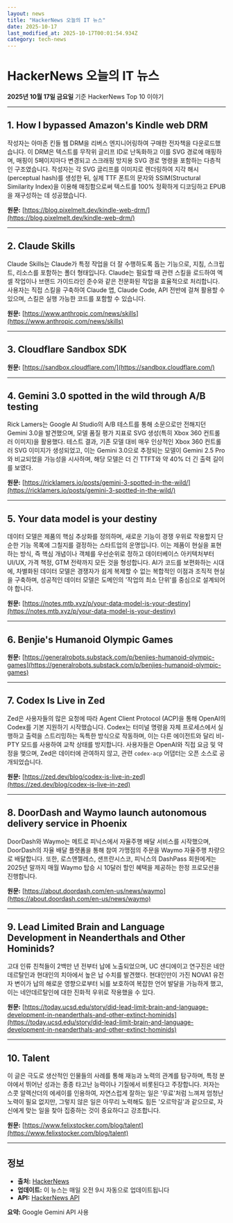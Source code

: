 ```yaml
---
layout: news
title: "HackerNews 오늘의 IT 뉴스"
date: 2025-10-17
last_modified_at: 2025-10-17T00:01:54.934Z
category: tech-news
---
```


# HackerNews 오늘의 IT 뉴스

**2025년 10월 17일 금요일** 기준 HackerNews Top 10 이야기

---


## 1. How I bypassed Amazon's Kindle web DRM

<div class="home-news-summary">

작성자는 아마존 킨들 웹 DRM을 리버스 엔지니어링하여 구매한 전자책을 다운로드했습니다. 이 DRM은 텍스트를 무작위 글리프 ID로 난독화하고 이를 SVG 경로에 매핑하며, 매핑이 5페이지마다 변경되고 스크래핑 방지용 SVG 경로 명령을 포함하는 다층적인 구조였습니다. 작성자는 각 SVG 글리프를 이미지로 렌더링하여 지각 해시(perceptual hash)를 생성한 뒤, 실제 TTF 폰트의 문자와 SSIM(Structural Similarity Index)을 이용해 매칭함으로써 텍스트를 100% 정확하게 디코딩하고 EPUB을 재구성하는 데 성공했습니다.

</div>

**원문:** [https://blog.pixelmelt.dev/kindle-web-drm/](https://blog.pixelmelt.dev/kindle-web-drm/)

---


## 2. Claude Skills

<div class="home-news-summary">

Claude Skills는 Claude가 특정 작업을 더 잘 수행하도록 돕는 기능으로, 지침, 스크립트, 리소스를 포함하는 폴더 형태입니다. Claude는 필요할 때 관련 스킬을 로드하여 엑셀 작업이나 브랜드 가이드라인 준수와 같은 전문화된 작업을 효율적으로 처리합니다. 사용자는 직접 스킬을 구축하여 Claude 앱, Claude Code, API 전반에 걸쳐 활용할 수 있으며, 스킬은 실행 가능한 코드를 포함할 수 있습니다.

</div>

**원문:** [https://www.anthropic.com/news/skills](https://www.anthropic.com/news/skills)

---


## 3. Cloudflare Sandbox SDK

**원문:** [https://sandbox.cloudflare.com/](https://sandbox.cloudflare.com/)

---


## 4. Gemini 3.0 spotted in the wild through A/B testing

<div class="home-news-summary">

Rick Lamers는 Google AI Studio의 A/B 테스트를 통해 소문으로만 전해지던 Gemini 3.0을 발견했으며, 모델 품질 평가 지표로 SVG 생성(특히 Xbox 360 컨트롤러 이미지)을 활용했다. 테스트 결과, 기존 모델 대비 매우 인상적인 Xbox 360 컨트롤러 SVG 이미지가 생성되었고, 이는 Gemini 3.0으로 추정되는 모델이 Gemini 2.5 Pro와 비교되었을 가능성을 시사하며, 해당 모델은 더 긴 TTFT와 약 40% 더 긴 출력 길이를 보였다.

</div>

**원문:** [https://ricklamers.io/posts/gemini-3-spotted-in-the-wild/](https://ricklamers.io/posts/gemini-3-spotted-in-the-wild/)

---


## 5. Your data model is your destiny

<div class="home-news-summary">

데이터 모델은 제품의 핵심 추상화를 정의하며, 새로운 기능이 경쟁 우위로 작용할지 단순한 기능 목록에 그칠지를 결정하는 스타트업의 운명입니다. 이는 제품이 현실을 표현하는 방식, 즉 핵심 개념이나 객체를 우선순위로 정하고 데이터베이스 아키텍처부터 UI/UX, 가격 책정, GTM 전략까지 모든 것을 형성합니다. AI가 코드를 보편화하는 시대에, 차별화된 데이터 모델은 경쟁자가 쉽게 복제할 수 없는 복합적인 이점과 조직적 현실을 구축하며, 성공적인 데이터 모델은 도메인의 '작업의 최소 단위'를 중심으로 설계되어야 합니다.

</div>

**원문:** [https://notes.mtb.xyz/p/your-data-model-is-your-destiny](https://notes.mtb.xyz/p/your-data-model-is-your-destiny)

---


## 6. Benjie's Humanoid Olympic Games

**원문:** [https://generalrobots.substack.com/p/benjies-humanoid-olympic-games](https://generalrobots.substack.com/p/benjies-humanoid-olympic-games)

---


## 7. Codex Is Live in Zed

<div class="home-news-summary">

Zed은 사용자들의 많은 요청에 따라 Agent Client Protocol (ACP)을 통해 OpenAI의 Codex를 기본 지원하기 시작했습니다. Codex는 터미널 명령을 자체 프로세스에서 실행하고 출력을 스트리밍하는 독특한 방식으로 작동하며, 이는 다른 에이전트와 달리 비-PTY 모드를 사용하여 교착 상태를 방지합니다. 사용자들은 OpenAI와 직접 요금 및 약정을 맺으며, Zed은 데이터에 관여하지 않고, 관련 `codex-acp` 어댑터는 오픈 소스로 공개되었습니다.

</div>

**원문:** [https://zed.dev/blog/codex-is-live-in-zed](https://zed.dev/blog/codex-is-live-in-zed)

---


## 8. DoorDash and Waymo launch autonomous delivery service in Phoenix

<div class="home-news-summary">

DoorDash와 Waymo는 메트로 피닉스에서 자율주행 배달 서비스를 시작했으며, DoorDash의 자율 배달 플랫폼을 통해 참여 가맹점의 주문을 Waymo 자율주행 차량으로 배달합니다. 또한, 로스앤젤레스, 샌프란시스코, 피닉스의 DashPass 회원에게는 2025년 말까지 매월 Waymo 탑승 시 10달러 할인 혜택을 제공하는 한정 프로모션을 진행합니다.

</div>

**원문:** [https://about.doordash.com/en-us/news/waymo](https://about.doordash.com/en-us/news/waymo)

---


## 9. Lead Limited Brain and Language Development in Neanderthals and Other Hominids?

<div class="home-news-summary">

고대 인류 친척들이 2백만 년 전부터 납에 노출되었으며, UC 샌디에이고 연구진은 네안데르탈인과 현대인의 치아에서 높은 납 수치를 발견했다. 현대인만이 가진 NOVA1 유전자 변이가 납의 해로운 영향으로부터 뇌를 보호하여 복잡한 언어 발달을 가능하게 했고, 이는 네안데르탈인에 대한 진화적 우위로 작용했을 수 있다.

</div>

**원문:** [https://today.ucsd.edu/story/did-lead-limit-brain-and-language-development-in-neanderthals-and-other-extinct-hominids](https://today.ucsd.edu/story/did-lead-limit-brain-and-language-development-in-neanderthals-and-other-extinct-hominids)

---


## 10. Talent

<div class="home-news-summary">

이 글은 극도로 생산적인 인물들의 사례를 통해 재능과 노력의 관계를 탐구하며, 특정 분야에서 뛰어난 성과는 종종 타고난 능력이나 기질에서 비롯된다고 주장합니다. 저자는 스콧 알렉산더의 에세이를 인용하여, 자연스럽게 잘하는 일은 '무료'처럼 느껴져 엄청난 노력이 필요 없지만, 그렇지 않은 일은 아무리 노력해도 힘든 '오르막길'과 같으므로, 자신에게 맞는 일을 찾아 집중하는 것이 중요하다고 강조합니다.

</div>

**원문:** [https://www.felixstocker.com/blog/talent](https://www.felixstocker.com/blog/talent)

---


## 정보

- **출처:** [HackerNews](https://news.ycombinator.com/)
- **업데이트:** 이 뉴스는 매일 오전 9시 자동으로 업데이트됩니다
- **API:** [HackerNews API](https://github.com/HackerNews/API)


**요약:** Google Gemini API 사용

